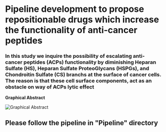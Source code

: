 # Pipeline development to propose repositionable drugs which increase the functionality of anti-cancer peptides ##

### In this study we inquire the possibility of escalating anti-cancer peptides (ACPs) functionality by diminishing Heparan Sulfate (HS), Heparan Sulfate ProteoGlycans (HSPGs), and Chondroitin Sulfate (CS) branchs at the surface of cancer cells. The reason is that these cell surface components, act as an obstacle on way of ACPs lytic effect #



**Graphical Abstract**


![Graphical Abstract](https://github.com/ElyasMo/Thesis_HC_CS/blob/main/abstract.jpg)

## Please follow the pipeline in "Pipeline" directory ## 
